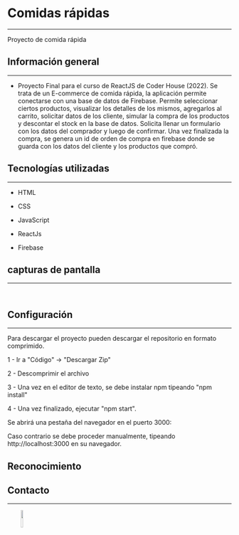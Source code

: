 <h1><font style="vertical-align: inherit;"><font style="vertical-align: inherit;">Comidas rápidas</font></font></h1>
<hr><p>Proyecto de comida rápida</p><h2><font style="vertical-align: inherit;"><font style="vertical-align: inherit;">Información general</font></font></h2>
<hr><ul>
<li>Proyecto Final para el curso de ReactJS de Coder House (2022).
Se trata de un E-commerce de comida rápida, la aplicación permite conectarse con una base de datos de Firebase.
Permite seleccionar ciertos productos, visualizar los detalles de los mismos, agregarlos al carrito,
solicitar datos de los cliente, simular la compra de los productos y descontar el stock en la base de datos. Solicita llenar un formulario con los datos del comprador y luego de confirmar. Una vez finalizada la compra, se genera un id de orden de compra en firebase donde se guarda con los datos del cliente y los productos que compró.</li>
</ul><h2><font style="vertical-align: inherit;"><font style="vertical-align: inherit;">Tecnologías utilizadas</font></font></h2>
<hr><ul>
<li><font style="vertical-align: inherit;"><font style="vertical-align: inherit;">HTML</font></font></li>
</ul><ul>
<li><font style="vertical-align: inherit;"><font style="vertical-align: inherit;">CSS</font></font></li>
</ul><ul>
<li><font style="vertical-align: inherit;"><font style="vertical-align: inherit;">JavaScript</font></font></li>
</ul><ul>
<li><font style="vertical-align: inherit;"><font style="vertical-align: inherit;">ReactJs</font></font></li>
</ul><ul>
<li><font style="vertical-align: inherit;"><font style="vertical-align: inherit;">Firebase</font></font></li>
</ul><h2><font style="vertical-align: inherit;"><font style="vertical-align: inherit;">capturas de pantalla</font></font></h2>
<hr><p><img src="https://res.cloudinary.com/ramdestroyeer/image/upload/v1662588727/Sin_t%C3%ADtulo2_ekmqq0.png" alt=""></p><p><img src="https://res.cloudinary.com/ramdestroyeer/image/upload/v1662588726/Sin_t%C3%ADtulo_daetch.png" alt=""></p><h2><font style="vertical-align: inherit;"><font style="vertical-align: inherit;">Configuración</font></font></h2>
<hr><p>Para descargar el proyecto pueden descargar el repositorio en formato comprimido.</p>
<p><font style="vertical-align: inherit;"><font style="vertical-align: inherit;">1 - Ir a "Código" -&gt; "Descargar Zip"</font></font></p>
<p>2 - Descomprimir el archivo</p>
<p>3 - Una vez en el editor de texto, se debe instalar npm
tipeando "npm install"</p>
<p>4 - Una vez finalizado, ejecutar "npm start".</p>
<p>Se abrirá una pestaña del navegador en el puerto 3000:</p>
<p>Caso contrario se debe proceder manualmente, tipeando http://localhost:3000 en su navegador.</p><h2><font style="vertical-align: inherit;"><font style="vertical-align: inherit;">Reconocimiento</font></font></h2>
<h2><font style="vertical-align: inherit;"><font style="vertical-align: inherit;">Contacto</font></font></h2>
<hr><p><span style="margin-right: 30px;"></span><a href="https://github.com/ramaacevedo"><img target="_blank" src="https://cdn.jsdelivr.net/gh/devicons/devicon/icons/github/github-original.svg" style="width: 10%;"></a></p>